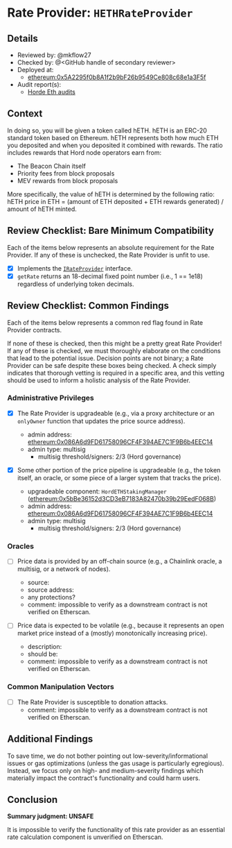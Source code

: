 # Rate Provider: `HETHRateProvider`

## Details
- Reviewed by: @mkflow27
- Checked by: @\<GitHub handle of secondary reviewer\>
- Deployed at:
    - [ethereum:0x5A2295f0b8A1f2b9bF26b9549Ce808c68e1a3F5f](https://etherscan.io/address/0x5A2295f0b8A1f2b9bF26b9549Ce808c68e1a3F5f#readProxyContract)
- Audit report(s):
    - [Horde Eth audits](https://docs.hord.fi/security/smart-contract-audits)

## Context
In doing so, you will be given a token called hETH. hETH is an ERC-20 standard token based on Ethereum. hETH represents both how much ETH you deposited and when you deposited it combined with rewards. The ratio includes rewards that Hord node operators earn from:
- The Beacon Chain itself
- Priority fees from block proposals
- MEV rewards from block proposals

More specifically, the value of hETH is determined by the following ratio:
hETH price in ETH = (amount of ETH deposited + ETH rewards generated) / amount of hETH minted.

## Review Checklist: Bare Minimum Compatibility
Each of the items below represents an absolute requirement for the Rate Provider. If any of these is unchecked, the Rate Provider is unfit to use.

- [x] Implements the [`IRateProvider`](https://github.com/balancer/balancer-v2-monorepo/blob/bc3b3fee6e13e01d2efe610ed8118fdb74dfc1f2/pkg/interfaces/contracts/pool-utils/IRateProvider.sol) interface.
- [x] `getRate` returns an 18-decimal fixed point number (i.e., 1 == 1e18) regardless of underlying token decimals.

## Review Checklist: Common Findings
Each of the items below represents a common red flag found in Rate Provider contracts.

If none of these is checked, then this might be a pretty great Rate Provider! If any of these is checked, we must thoroughly elaborate on the conditions that lead to the potential issue. Decision points are not binary; a Rate Provider can be safe despite these boxes being checked. A check simply indicates that thorough vetting is required in a specific area, and this vetting should be used to inform a holistic analysis of the Rate Provider.

### Administrative Privileges
- [x] The Rate Provider is upgradeable (e.g., via a proxy architecture or an `onlyOwner` function that updates the price source address).
    - admin address: [ethereum:0x086A6d9FD61758096CF4F394AE7C1F9B6b4EEC14](https://etherscan.io/address/0x086A6d9FD61758096CF4F394AE7C1F9B6b4EEC14)
    - admin type: multisig
        - multisig threshold/signers: 2/3 (Hord governance)
        

- [x] Some other portion of the price pipeline is upgradeable (e.g., the token itself, an oracle, or some piece of a larger system that tracks the price).
    - upgradeable component: `HordETHStakingManager` ([ethereum:0x5bBe36152d3CD3eB7183A82470b39b29EedF068B](https://etherscan.io/address/0x5bBe36152d3CD3eB7183A82470b39b29EedF068B))
    - admin address: [ethereum:0x086A6d9FD61758096CF4F394AE7C1F9B6b4EEC14](https://etherscan.io/address/0x086A6d9FD61758096CF4F394AE7C1F9B6b4EEC14)
    - admin type: multisig
        - multisig threshold/signers: 2/3 (Hord governance)


### Oracles
- [ ] Price data is provided by an off-chain source (e.g., a Chainlink oracle, a multisig, or a network of nodes).
    - source:
    - source address:
    - any protections?
    - comment: impossible to verify as a downstream contract is not verified on Etherscan.

- [ ] Price data is expected to be volatile (e.g., because it represents an open market price instead of a (mostly) monotonically increasing price).
    - description:
    - should be:
    - comment: impossible to verify as a downstream contract is not verified on Etherscan.


### Common Manipulation Vectors
- [ ] The Rate Provider is susceptible to donation attacks.
    - comment: impossible to verify as a downstream contract is not verified on Etherscan.


## Additional Findings
To save time, we do not bother pointing out low-severity/informational issues or gas optimizations (unless the gas usage is particularly egregious). Instead, we focus only on high- and medium-severity findings which materially impact the contract's functionality and could harm users.

## Conclusion
**Summary judgment: UNSAFE**

It is impossible to verify the functionality of this rate provider as an essential rate calculation component is unverified on Etherscan.
